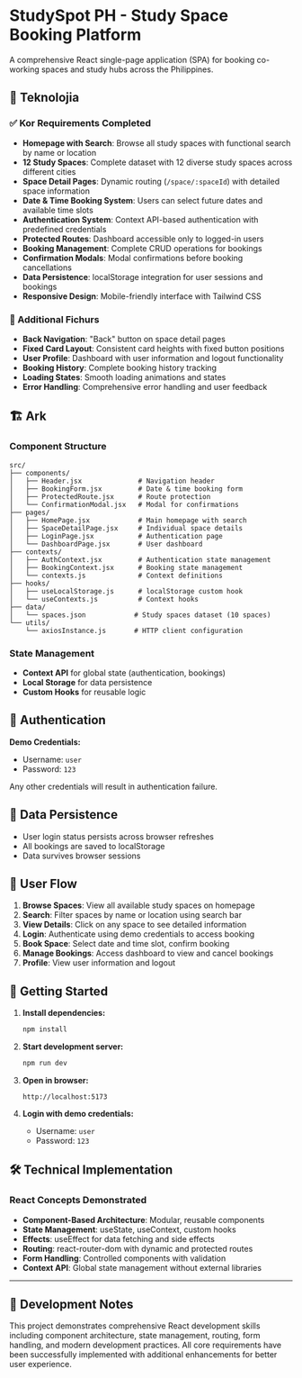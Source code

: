 # StudySpot PH - Study Space Booking Platform

A comprehensive React single-page application (SPA) for booking co-working spaces and study hubs across the Philippines.

## 🚀 Teknolojia

### ✅ Kor Requirements Completed

- **Homepage with Search**: Browse all study spaces with functional search by name or location
- **12 Study Spaces**: Complete dataset with 12 diverse study spaces across different cities
- **Space Detail Pages**: Dynamic routing (`/space/:spaceId`) with detailed space information
- **Date & Time Booking System**: Users can select future dates and available time slots
- **Authentication System**: Context API-based authentication with predefined credentials
- **Protected Routes**: Dashboard accessible only to logged-in users
- **Booking Management**: Complete CRUD operations for bookings
- **Confirmation Modals**: Modal confirmations before booking cancellations
- **Data Persistence**: localStorage integration for user sessions and bookings
- **Responsive Design**: Mobile-friendly interface with Tailwind CSS

### 🔧 Additional Fichurs

- **Back Navigation**: "Back" button on space detail pages
- **Fixed Card Layout**: Consistent card heights with fixed button positions
- **User Profile**: Dashboard with user information and logout functionality
- **Booking History**: Complete booking history tracking
- **Loading States**: Smooth loading animations and states
- **Error Handling**: Comprehensive error handling and user feedback

## 🏗️ Ark

### Component Structure
```
src/
├── components/
│   ├── Header.jsx              # Navigation header
│   ├── BookingForm.jsx         # Date & time booking form
│   ├── ProtectedRoute.jsx      # Route protection
│   └── ConfirmationModal.jsx   # Modal for confirmations
├── pages/
│   ├── HomePage.jsx            # Main homepage with search
│   ├── SpaceDetailPage.jsx     # Individual space details
│   ├── LoginPage.jsx           # Authentication page
│   └── DashboardPage.jsx       # User dashboard
├── contexts/
│   ├── AuthContext.jsx         # Authentication state management
│   ├── BookingContext.jsx      # Booking state management
│   └── contexts.js             # Context definitions
├── hooks/
│   ├── useLocalStorage.js      # localStorage custom hook
│   └── useContexts.js          # Context hooks
├── data/
│   └── spaces.json            # Study spaces dataset (10 spaces)
└── utils/
    └── axiosInstance.js       # HTTP client configuration
```

### State Management
- **Context API** for global state (authentication, bookings)
- **Local Storage** for data persistence
- **Custom Hooks** for reusable logic

## 🔐 Authentication

**Demo Credentials:**
- Username: `user`
- Password: `123`

Any other credentials will result in authentication failure.

## 💾 Data Persistence

- User login status persists across browser refreshes
- All bookings are saved to localStorage
- Data survives browser sessions

## 🎯 User Flow

1. **Browse Spaces**: View all available study spaces on homepage
2. **Search**: Filter spaces by name or location using search bar
3. **View Details**: Click on any space to see detailed information
4. **Login**: Authenticate using demo credentials to access booking
5. **Book Space**: Select date and time slot, confirm booking
6. **Manage Bookings**: Access dashboard to view and cancel bookings
7. **Profile**: View user information and logout

## 🚀 Getting Started

1. **Install dependencies:**
   ```bash
   npm install
   ```

2. **Start development server:**
   ```bash
   npm run dev
   ```

3. **Open in browser:**
   ```
   http://localhost:5173
   ```

4. **Login with demo credentials:**
   - Username: `user`
   - Password: `123`

## 🛠️ Technical Implementation

### React Concepts Demonstrated

- **Component-Based Architecture**: Modular, reusable components
- **State Management**: useState, useContext, custom hooks
- **Effects**: useEffect for data fetching and side effects  
- **Routing**: react-router-dom with dynamic and protected routes
- **Form Handling**: Controlled components with validation
- **Context API**: Global state management without external libraries

---

## 📝 Development Notes

This project demonstrates comprehensive React development skills including component architecture, state management, routing, form handling, and modern development practices. All core requirements have been successfully implemented with additional enhancements for better user experience.
